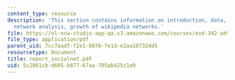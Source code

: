 ```yaml
---
content_type: resource
description: 'This section contains information on introduction, data, approach: large
  network analysis, growth of wikipedia networks.'
file: https://ol-ocw-studio-app-qa.s3.amazonaws.com/courses/esd-342-advanced-system-architecture-spring-2006/5c2061cbd605b87767aa705ab425c1e9_report_socialnet.pdf
file_type: application/pdf
parent_uid: 7cc7aadf-f2e1-b076-fe1d-e2aa187324d5
resourcetype: Document
title: report_socialnet.pdf
uid: 5c2061cb-d605-b877-67aa-705ab425c1e9
---
```


